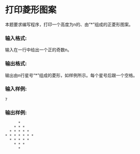 # 打印菱形图案
本题要求编写程序，打印一个高度为n的、由“*”组成的正菱形图案。

### 输入格式:
输入在一行中给出一个正的奇数n。

### 输出格式:
输出由n行星号“*”组成的菱形，如样例所示。每个星号后跟一个空格。

### 输入样例:
```
7
```
### 输出样例:
```
      * 
    * * * 
  * * * * * 
* * * * * * * 
  * * * * * 
    * * * 
      * 
```